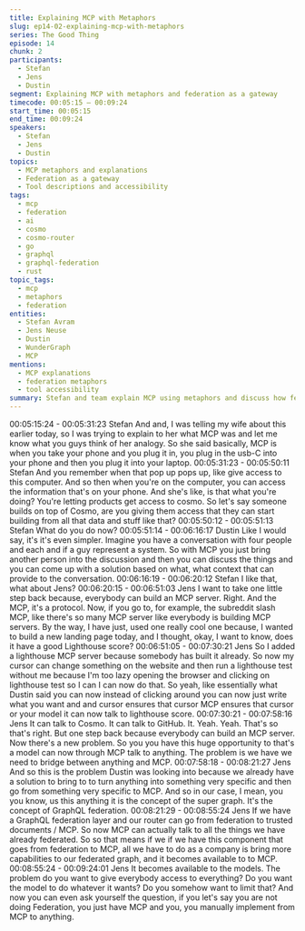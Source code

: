 ```yaml
---
title: Explaining MCP with Metaphors
slug: ep14-02-explaining-mcp-with-metaphors
series: The Good Thing
episode: 14
chunk: 2
participants:
  - Stefan
  - Jens
  - Dustin
segment: Explaining MCP with metaphors and federation as a gateway
timecode: 00:05:15 – 00:09:24
start_time: 00:05:15
end_time: 00:09:24
speakers:
  - Stefan
  - Jens
  - Dustin
topics:
  - MCP metaphors and explanations
  - Federation as a gateway
  - Tool descriptions and accessibility
tags:
  - mcp
  - federation
  - ai
  - cosmo
  - cosmo-router
  - go
  - graphql
  - graphql-federation
  - rust
topic_tags:
  - mcp
  - metaphors
  - federation
entities:
  - Stefan Avram
  - Jens Neuse
  - Dustin
  - WunderGraph
  - MCP
mentions:
  - MCP explanations
  - federation metaphors
  - tool accessibility
summary: Stefan and team explain MCP using metaphors and discuss how federation acts as a gateway, making tools more accessible and understandable.
---
```


00:05:15:24 - 00:05:31:23
Stefan
And and, I was telling my wife about this earlier today, so I was trying to explain to her what
MCP was and let me know what you guys think of her analogy. So she said basically, MCP is
when you take your phone and you plug it in, you plug in the usb-C into your phone and then
you plug it into your laptop.
00:05:31:23 - 00:05:50:11
Stefan
And you remember when that pop up pops up, like give access to this computer. And so then
when you're on the computer, you can access the information that's on your phone. And she's
like, is that what you're doing? You're letting products get access to cosmo. So let's say
someone builds on top of Cosmo, are you giving them access that they can start building from
all that data and stuff like that?
00:05:50:12 - 00:05:51:13
Stefan
What do you do now?
00:05:51:14 - 00:06:16:17
Dustin
Like I would say, it's it's even simpler. Imagine you have a conversation with four people and
each and if a guy represent a system. So with MCP you just bring another person into the
discussion and then you can discuss the things and you can come up with a solution based on
what, what context that can provide to the conversation.
00:06:16:19 - 00:06:20:12
Stefan
I like that, what about Jens?
00:06:20:15 - 00:06:51:03
Jens
I want to take one little step back because, everybody can build an MCP server. Right. And the
MCP, it's a protocol. Now, if you go to, for example, the subreddit slash MCP, like there's so
many MCP server like everybody is building MCP servers. By the way, I have just, used one
really cool one because, I wanted to build a new landing page today, and I thought, okay, I want
to know, does it have a good Lighthouse score?
00:06:51:05 - 00:07:30:21
Jens
So I added a lighthouse MCP server because somebody has built it already. So now my cursor
can change something on the website and then run a lighthouse test without me because I'm
too lazy opening the browser and clicking on lighthouse test so I can I can now do that. So
yeah, like essentially what Dustin said you can now instead of clicking around you can now just
write what you want and and cursor ensures that cursor MCP ensures that cursor or your model
it can now talk to lighthouse score.
00:07:30:21 - 00:07:58:16
Jens
It can talk to Cosmo. It can talk to GitHub. It. Yeah. Yeah. That's so that's right. But one step
back because everybody can build an MCP server. Now there's a new problem. So you you
have this huge opportunity to that's a model can now through MCP talk to anything. The
problem is we have we need to bridge between anything and MCP.
00:07:58:18 - 00:08:21:27
Jens
And so this is the problem Dustin was looking into because we already have a solution to bring
to to turn anything into something very specific and then go from something very specific to
MCP. And so in our case, I mean, you you know, us this anything it is the concept of the super
graph. It's the concept of GraphQL federation.
00:08:21:29 - 00:08:55:24
Jens
If we have a GraphQL federation layer and our router can go from federation to trusted
documents / MCP. So now MCP can actually talk to all the things we have already federated. So
so that means if we if we have this component that goes from federation to MCP, all we have to
do as a company is bring more capabilities to our federated graph, and it becomes available to
to MCP.
00:08:55:24 - 00:09:24:01
Jens
It becomes available to the models. The problem do you want to give everybody access to
everything? Do you want the model to do whatever it wants? Do you somehow want to limit
that? And now you can even ask yourself the question, if you let's say you are not doing
Federation, you just have MCP and you, you manually implement from MCP to anything.